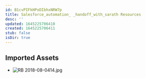 ```yaml
---
id: B1cvPIFkHPoDIbhxNRW7p
title: Salesforce_automation_ _handoff_with_sarath Resources
desc: ''
updated: 1645225706410
created: 1645225706411
stub: false
isDir: true
---
```

## Imported Assets
- ![RB 2018-08-0414.jpg](/assets/rb-2018-08-0414.jpg)
